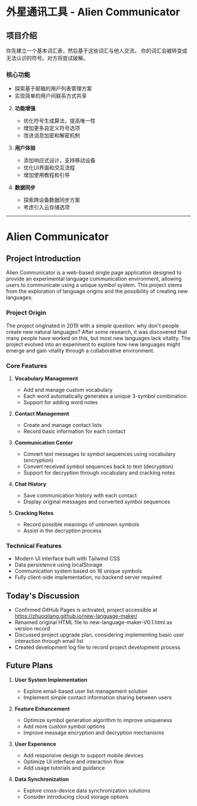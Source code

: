 # 外星通讯工具 - Alien Communicator

## 项目介绍

你先建立一个基本词汇表，然后基于这些词汇与他人交流。
你的词汇会被转变成无法认识的符号。对方将尝试破解。

### 核心功能
   - 探索基于邮箱的用户列表管理方案
   - 实现简单的用户间联系方式共享

2. **功能增强**
   - 优化符号生成算法，提高唯一性
   - 增加更多自定义符号选项
   - 改进消息加密和解密机制

3. **用户体验**
   - 添加响应式设计，支持移动设备
   - 优化UI界面和交互流程
   - 增加使用教程和引导

4. **数据同步**
   - 探索跨设备数据同步方案
   - 考虑引入云存储选项

---

# Alien Communicator

## Project Introduction

Alien Communicator is a web-based single page application designed to provide an experimental language communication environment, allowing users to communicate using a unique symbol system. This project stems from the exploration of language origins and the possibility of creating new languages.

### Project Origin

The project originated in 2019 with a simple question: why don't people create new natural languages? After some research, it was discovered that many people have worked on this, but most new languages lack vitality. The project evolved into an experiment to explore how new languages might emerge and gain vitality through a collaborative environment.

### Core Features

1. **Vocabulary Management**
   - Add and manage custom vocabulary
   - Each word automatically generates a unique 3-symbol combination
   - Support for adding word notes

2. **Contact Management**
   - Create and manage contact lists
   - Record basic information for each contact

3. **Communication Center**
   - Convert text messages to symbol sequences using vocabulary (encryption)
   - Convert received symbol sequences back to text (decryption)
   - Support for decryption through vocabulary and cracking notes

4. **Chat History**
   - Save communication history with each contact
   - Display original messages and converted symbol sequences

5. **Cracking Notes**
   - Record possible meanings of unknown symbols
   - Assist in the decryption process

### Technical Features

- Modern UI interface built with Tailwind CSS
- Data persistence using localStorage
- Communication system based on 16 unique symbols
- Fully client-side implementation, no backend server required

## Today's Discussion

- Confirmed GitHub Pages is activated, project accessible at https://zhuoqilang.github.io/new-language-maker/
- Renamed original HTML file to new-language-maker-V0.1.html as version record
- Discussed project upgrade plan, considering implementing basic user interaction through email list
- Created development log file to record project development process

## Future Plans

1. **User System Implementation**
   - Explore email-based user list management solution
   - Implement simple contact information sharing between users

2. **Feature Enhancement**
   - Optimize symbol generation algorithm to improve uniqueness
   - Add more custom symbol options
   - Improve message encryption and decryption mechanisms

3. **User Experience**
   - Add responsive design to support mobile devices
   - Optimize UI interface and interaction flow
   - Add usage tutorials and guidance

4. **Data Synchronization**
   - Explore cross-device data synchronization solutions
   - Consider introducing cloud storage options
